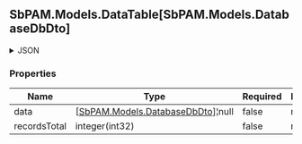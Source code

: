 
<h2 id="tocS_SbPAM.Models.DataTable[SbPAM.Models.DatabaseDbDto]">SbPAM.Models.DataTable[SbPAM.Models.DatabaseDbDto]</h2>

<a id="schemasbpam.models.datatable[sbpam.models.databasedbdto]"></a>
<a id="schema_SbPAM.Models.DataTable[SbPAM.Models.DatabaseDbDto]"></a>
<a id="tocSsbpam.models.datatable[sbpam.models.databasedbdto]"></a>
<a id="tocssbpam.models.datatable[sbpam.models.databasedbdto]"></a>

<details><summary>JSON</summary>


```json
{
  "data": [
    {
      "id": "497f6eca-6276-4993-bfeb-53cbbbba6f08",
      "databaseName": "string",
      "isOnline": true,
      "status": "string",
      "memberList": [
        {
          "memberId": "92983ab9-49c8-444b-85ae-6e40402cf72e",
          "memberName": "string",
          "memberType": "ManagedAccount"
        }
      ]
    }
  ],
  "recordsTotal": 0
}

```


</details>

### Properties

|Name|Type|Required|Restrictions|Description|
|---|---|---|---|---|
|data|[[SbPAM.Models.DatabaseDbDto](../Models/sbpam.models.databasedbdto.md)]¦null|false|none|none|
|recordsTotal|integer(int32)|false|none|none|



